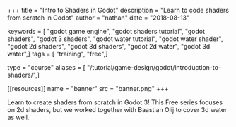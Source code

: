 +++
title = "Intro to Shaders in Godot"
description = "Learn to code shaders from scratch in Godot"
author = "nathan"
date = "2018-08-13"

keywords = [ "godot game engine", "godot shaders tutorial", "godot shaders", "godot 3 shaders", "godot water tutorial", "godot water shader", "godot 2d shaders", "godot 3d shaders", "godot 2d water", "godot 3d water",]
tags = [ "training", "free",]

type = "course"
aliases = [ "/tutorial/game-design/godot/introduction-to-shaders/",]

[[resources]]
name = "banner"
src = "banner.png"
+++

Learn to create shaders from scratch in Godot 3! This Free series focuses on 2d shaders, but we worked together with Baastian Olij to cover 3d water as well.
